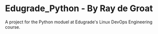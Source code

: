 # Edugrade_Python - By Ray de Groat

A project for the Python moduel at Edugrade's Linux DevOps Engineering course.
